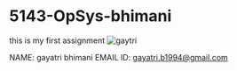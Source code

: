 # 5143-OpSys-bhimani
this is my first assignment
![gaytri](https://cloud.githubusercontent.com/assets/16843273/12522937/440d2270-c119-11e5-9ee4-a3e3d851b9ad.jpg)

NAME: gayatri bhimani
EMAIL ID: gayatri.b1994@gmail.com
